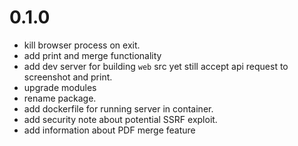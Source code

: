 # 0.1.0

 - kill browser process on exit.
 - add print and merge functionality
 - add dev server for building `web` src yet still accept api request to screenshot and print.
 - upgrade modules
 - rename package.
 - add dockerfile for running server in container.
 - add security note about potential SSRF exploit.
 - add information about PDF merge feature
